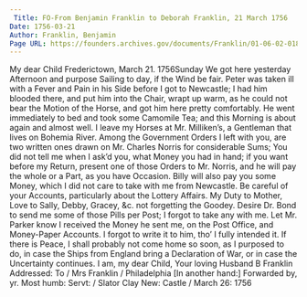 ```yaml
---
 Title: FO-From Benjamin Franklin to Deborah Franklin, 21 March 1756
Date: 1756-03-21
Author: Franklin, Benjamin
Page URL: https://founders.archives.gov/documents/Franklin/01-06-02-0182
---
```


My dear Child
Frederictown, March 21. 1756Sunday
We got here yesterday Afternoon and purpose Sailing to day, if the Wind be fair. Peter was taken ill with a Fever and Pain in his Side before I got to Newcastle; I had him blooded there, and put him into the Chair, wrapt up warm, as he could not bear the Motion of the Horse, and got him here pretty comfortably. He went immediately to bed and took some Camomile Tea; and this Morning is about again and almost well. I leave my Horses at Mr. Milliken’s, a Gentleman that lives on Bohemia River. Among the Government Orders I left with you, are two written ones drawn on Mr. Charles Norris for considerable Sums; You did not tell me when I ask’d you, what Money you had in hand; if you want before my Return, present one of those Orders to Mr. Norris, and he will pay the whole or a Part, as you have Occasion. Billy will also pay you some Money, which I did not care to take with me from Newcastle. Be careful of your Accounts, particularly about the Lottery Affairs. My Duty to Mother, Love to Sally, Debby, Gracey, &c. not forgetting the Goodey. Desire Dr. Bond to send me some of those Pills per Post; I forgot to take any with me. Let Mr. Parker know I received the Money he sent me, on the Post Office, and Money-Paper Accounts. I forgot to write it to him, tho’ I fully intended it. If there is Peace, I shall probably not come home so soon, as I purposed to do, in case the Ships from England bring a Declaration of War, or in case the Uncertainty continues. I am, my dear Child, Your loving Husband
B Franklin
 Addressed: To / Mrs Franklin / Philadelphia
[In another hand:] Forwarded by, yr. Most humb: Servt: / Slator Clay New: Castle / March 26: 1756


